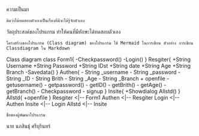 ความเป็นมา
```
คิดว่าได้ทดสอบตัวเองเป็นเรื่องที่ดีจะได้รู้จักตัวเอง
```
วัตถุประสงค์ของโปรแกรม
ทำให้คนที่มีทักษะได้ทดสอบตัวเอง
```
โครงสร้างของโปรแกรม (Class diagram) ของโปรแกรม ใช้ Mermaid ในการเขียน ตัวอย่าง การเขียน Classdiagram ใน Markdown
```
Class diagram
  class Form1{
    -Checkpassword()
    -Login()
   }
  Resgiter{
    +String Username
    +String Password
    +String IDst
    +String date
    +String Age
    +String Branch
    -Savedata()
  }
  Authen{
    - String _username
    - String _password
    - String _ID
    - String Brith
    - String _Age
    - String _Branch
    + openfile
    - getusername()
    - getpassword()
    - getID()
    - getBrith()
    - getAge()
    - getBranch()
    - Checkpassword
    - signup
  }
  Insite{
    +Showdialog Allstd()
  }
  Allstd{
    +openfile
  }
   Resgiter <|-- Form1
   Authen <|-- Resgiter
   Login <|-- Authen
   Insite <|-- Login
   Allstd <|-- Insite


```
ชื่อของผู้พัฒนาโปรแกรม
```
นาย นภสินธุ์ ศรีบุรินทร์
```